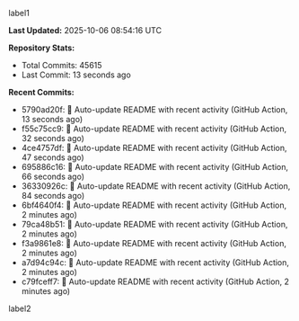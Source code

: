 
label1 
<!-- ACTIVITY_START -->
**Last Updated:** 2025-10-06 08:54:16 UTC

**Repository Stats:**
- Total Commits: 45615
- Last Commit: 13 seconds ago

**Recent Commits:**
- 5790ad20f: 🤖 Auto-update README with recent activity (GitHub Action, 13 seconds ago)
- f55c75cc9: 🤖 Auto-update README with recent activity (GitHub Action, 32 seconds ago)
- 4ce4757df: 🤖 Auto-update README with recent activity (GitHub Action, 47 seconds ago)
- 695886c16: 🤖 Auto-update README with recent activity (GitHub Action, 66 seconds ago)
- 36330926c: 🤖 Auto-update README with recent activity (GitHub Action, 84 seconds ago)
- 6bf4640f4: 🤖 Auto-update README with recent activity (GitHub Action, 2 minutes ago)
- 79ca48b51: 🤖 Auto-update README with recent activity (GitHub Action, 2 minutes ago)
- f3a9861e8: 🤖 Auto-update README with recent activity (GitHub Action, 2 minutes ago)
- a7d94c94c: 🤖 Auto-update README with recent activity (GitHub Action, 2 minutes ago)
- c79fceff7: 🤖 Auto-update README with recent activity (GitHub Action, 2 minutes ago)
<!-- ACTIVITY_END -->

label2
